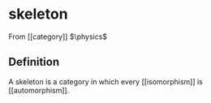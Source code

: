# skeleton
From [[category]]
$\physics$
## Definition
A skeleton is a category in which every [[isomorphism]] is [[automorphism]].